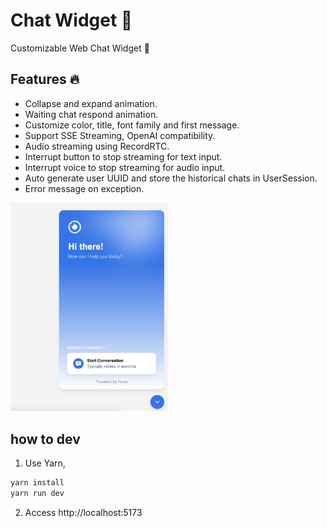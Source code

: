 # Chat Widget 💬

Customizable Web Chat Widget 💬

## Features 🔥

- Collapse and expand animation.
- Waiting chat respond animation.
- Customize color, title, font family and first message.
- Support SSE Streaming, OpenAI compatibility.
- Audio streaming using RecordRTC.
- Interrupt button to stop streaming for text input.
- Interrupt voice to stop streaming for audio input.
- Auto generate user UUID and store the historical chats in UserSession.
- Error message on exception.

<img src="img/hi-there.png" width="50%">

## how to dev

1. Use Yarn,

```bash
yarn install
yarn run dev
```

2. Access http://localhost:5173
